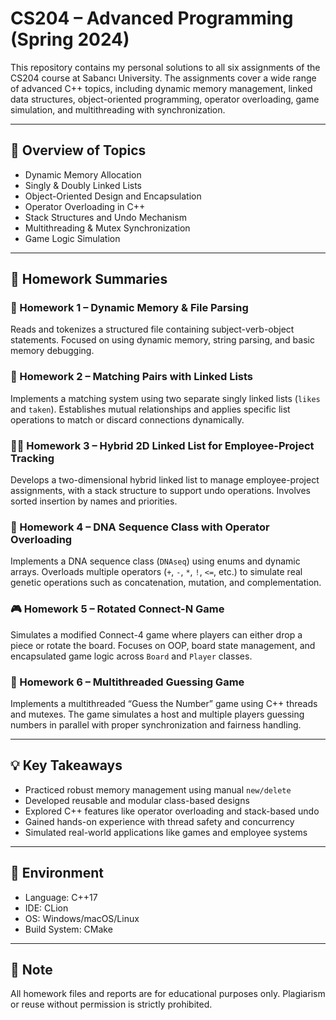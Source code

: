 # CS204 – Advanced Programming (Spring 2024)

This repository contains my personal solutions to all six assignments of the CS204 course at Sabancı University. The assignments cover a wide range of advanced C++ topics, including dynamic memory management, linked data structures, object-oriented programming, operator overloading, game simulation, and multithreading with synchronization.

---

## 🧠 Overview of Topics

- Dynamic Memory Allocation
- Singly & Doubly Linked Lists
- Object-Oriented Design and Encapsulation
- Operator Overloading in C++
- Stack Structures and Undo Mechanism
- Multithreading & Mutex Synchronization
- Game Logic Simulation

---

## 📂 Homework Summaries

### 📝 Homework 1 – Dynamic Memory & File Parsing
Reads and tokenizes a structured file containing subject-verb-object statements. Focused on using dynamic memory, string parsing, and basic memory debugging.

### 🔗 Homework 2 – Matching Pairs with Linked Lists
Implements a matching system using two separate singly linked lists (`likes` and `taken`). Establishes mutual relationships and applies specific list operations to match or discard connections dynamically.

### 🧑‍💼 Homework 3 – Hybrid 2D Linked List for Employee-Project Tracking
Develops a two-dimensional hybrid linked list to manage employee-project assignments, with a stack structure to support undo operations. Involves sorted insertion by names and priorities.

### 🧬 Homework 4 – DNA Sequence Class with Operator Overloading
Implements a DNA sequence class (`DNAseq`) using enums and dynamic arrays. Overloads multiple operators (`+`, `-`, `*`, `!`, `<=`, etc.) to simulate real genetic operations such as concatenation, mutation, and complementation.

### 🎮 Homework 5 – Rotated Connect-N Game
Simulates a modified Connect-4 game where players can either drop a piece or rotate the board. Focuses on OOP, board state management, and encapsulated game logic across `Board` and `Player` classes.

### 🔄 Homework 6 – Multithreaded Guessing Game
Implements a multithreaded “Guess the Number” game using C++ threads and mutexes. The game simulates a host and multiple players guessing numbers in parallel with proper synchronization and fairness handling.

---

## 💡 Key Takeaways
- Practiced robust memory management using manual `new/delete`
- Developed reusable and modular class-based designs
- Explored C++ features like operator overloading and stack-based undo
- Gained hands-on experience with thread safety and concurrency
- Simulated real-world applications like games and employee systems

---

## 🔧 Environment
- Language: C++17
- IDE: CLion
- OS: Windows/macOS/Linux
- Build System: CMake

---

## 📎 Note
All homework files and reports are for educational purposes only. Plagiarism or reuse without permission is strictly prohibited.

